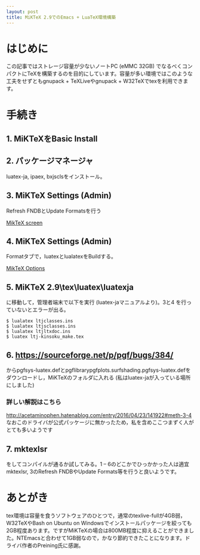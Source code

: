 ```yaml
---
layout: post
title: MiKTeX 2.9でのEmacs + LuaTeX環境構築
---
```


# はじめに

この記事ではストレージ容量が少ないノートPC (eMMC 32GB) でなるべくコンパクトにTeXを構築するのを目的にしています。容量が多い環境ではこのような工夫をせずともgnupack + TeXLiveやgnupack + W32TeXでtexを利用できます。

# 手続き

## 1. MiKTeXをBasic Install

## 2. パッケージマネージャ

luatex-ja, ipaex, bxjsclsをインストール。

## 3. MiKTeX Settings (Admin)

Refresh FNDBとUpdate Formatsを行う

[MikTeX screen](01.png)

## 4. MiKTeX Settings (Admin)

Formatタブで，luatexとlualatexをBuildする。

[MikTeX Options](02.png)

## 5. MiKTeX 2.9\tex\luatex\luatexja

に移動して，管理者端末で以下を実行 (luatex-jaマニュアルより)。3と4
を行っていないとエラーが出る。

    $ lualatex ltjclasses.ins
    $ lualatex ltjsclasses.ins
    $ lualatex ltjltxdoc.ins
    $ luatex ltj-kinsoku_make.tex

## 6. [<https://sourceforge.net/p/pgf/bugs/384/>](https://sourceforge.net/p/pgf/bugs/384/)

からpgfsys-luatex.defとpgflibrarypgfplots.surfshading.pgfsys-luatex.defをダウンロードし，MiKTeXのフォルダに入れる (私はluatex-jaが入っている場所にしました)

### 詳しい解説はこちら

[<http://acetaminophen.hatenablog.com/entry/2016/04/23/141922#meth-3-4>](http://acetaminophen.hatenablog.com/entry/2016/04/23/141922#meth-3-4)
なおこのドライバが公式パッケージに無かったため，私を含めここつまずく人がとても多いようです

## 7. mktexlsr

をしてコンパイルが通るか試してみる。1 &#x2013; 6のどこかでひっかかった人は適宜mktexlsr, 3のRefresh FNDBやUpdate Formats等を行うと良いようです。

# あとがき

tex環境は容量を食うソフトウェアのひとつで，通常のtexlive-fullが4GB弱，W32TeXやBash on Ubuntu on Windowsでインストールパッケージを絞っても2GB程度あります。ですがMiKTeXの場合は800MB程度に抑えることができました。NTEmacsと合わせて1GB弱なので，かなり節約できたことになります。ドライバ作者のPreining氏に感謝。